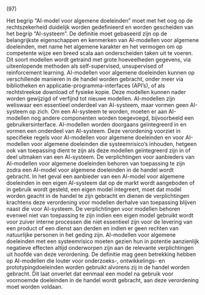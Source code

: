 (97)

Het begrip “AI-model voor algemene doeleinden” moet met het oog op de rechtszekerheid duidelijk worden gedefinieerd en worden gescheiden van het begrip “AI-systeem”. De definitie moet gebaseerd zijn op de belangrijkste eigenschappen en kenmerken van AI-modellen voor algemene doeleinden, met name het algemene karakter en het vermogen om op competente wijze een breed scala aan onderscheiden taken uit te voeren. Dit soort modellen wordt getraind met grote hoeveelheden gegevens, via uiteenlopende methoden als self-supervised, unsupervised of reinforcement learning. AI-modellen voor algemene doeleinden kunnen op verschillende manieren in de handel worden gebracht, onder meer via bibliotheken en applicatie-programma-interfaces (API’s), of als rechtstreekse download of fysieke kopie. Deze modellen kunnen nader worden gewijzigd of verfijnd tot nieuwe modellen. AI-modellen zijn weliswaar een essentieel onderdeel van AI-systeem, maar vormen geen AI-systeem op zich. Om een AI-systeem te worden, moeten er aan AI-modellen nog andere componenten worden toegevoegd, bijvoorbeeld een gebruikersinterface. AI-modellen worden doorgaans geïntegreerd in en vormen een onderdeel van AI-systeem. Deze verordening voorziet in specifieke regels voor AI-modellen voor algemene doeleinden en voor AI-modellen voor algemene doeleinden die systeemrisico’s inhouden, hetgeen ook van toepassing dient te zijn als deze modellen geïntegreerd zijn in of deel uitmaken van een AI-systeem. De verplichtingen voor aanbieders van AI-modellen voor algemene doeleinden behoren van toepassing te zijn zodra een AI-model voor algemene doeleinden in de handel wordt gebracht. In het geval een aanbieder van een AI-model voor algemene doeleinden in een eigen AI-systeem dat op de markt wordt aangeboden of in gebruik wordt gesteld, een eigen model integreert, moet dat model worden geacht in de handel te zijn gebracht en dienen de verplichtingen krachtens deze verordening voor modellen derhalve van toepassing blijven naast die voor AI-systeem. De verplichtingen voor modellen behoren evenwel niet van toepassing te zijn indien een eigen model gebruikt wordt voor zuiver interne processen die niet essentieel zijn voor de levering van een product of een dienst aan derden en indien er geen rechten van natuurlijke personen in het geding zijn. AI-modellen voor algemene doeleinden met een systeemrisico moeten gezien hun in potentie aanzienlijk negatieve effecten altijd onderworpen zijn aan de relevante verplichtingen uit hoofde van deze verordening. De definitie mag geen betrekking hebben op AI-modellen die louter voor onderzoeks-, ontwikkelings- en prototypingdoeleinden worden gebruikt alvorens zij in de handel worden gebracht. Dit laat onverlet dat eenmaal een model na gebruik voor voornoemde doeleinden in de handel wordt gebracht, aan deze verordening moet worden voldaan.

